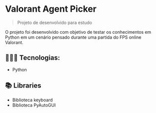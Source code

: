 # Valorant Agent Picker
> Projeto de desenvolvido para estudo 

O projeto foi desenvolvido com objetivo de testar os conhecimentos em Python em um cenário pensado durante uma partida do FPS online Valorant.

## 👨🏿‍💻 Tecnologias:
- Python

## 📚 Libraries
- Biblioteca keyboard
- Biblioteca PyAutoGUI
